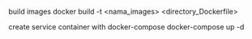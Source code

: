 
build images
docker build -t <nama_images> <directory_Dockerfile>

create service container with docker-compose
docker-compose up -d

